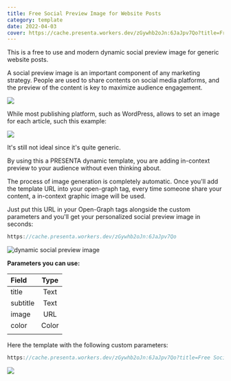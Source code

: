 ```yaml
---
title: Free Social Preview Image for Website Posts
category: template
date: 2022-04-03
cover: https://cache.presenta.workers.dev/zGywhb2oJn:6JaJpv7Qo?title=Free Social Preview Image for Website Articles&subtitle=Released at 3rd April, 2022&image=https://source.unsplash.com/random/
---
```


This is a free to use and modern dynamic social preview image for generic website posts.

A social preview image is an important component of any marketing strategy. People are used to share contents on social media platforms, and the preview of the content is key to maximize audience engagement.

<div class="img">

![](../blog/covers/apple-og.png)

</div>

While most publishing platform, such as WordPress, allows to set an image for each article, such this example:

<div class="img">

![](../blog/covers/tc-og.png)

</div>

It's still not ideal since it's quite generic.

By using this a PRESENTA dynamic template, you are adding in-context preview to your audience without even thinking about.

The process of image generation is completely automatic.
Once you'll add the template URL into your open-graph tag, every time someone share your content, a in-context graphic image will be used.

Just put this URL in your Open-Graph tags alongside the custom parameters and you'll get your personalized social preview image in seconds:

```js
https://cache.presenta.workers.dev/zGywhb2oJn:6JaJpv7Qo
```



<div class="img">

![dynamic social preview image](https://cache.presenta.workers.dev/zGywhb2oJn:6JaJpv7Qo)

</div>

**Parameters you can use:**

| Field    | Type  |
| :------- | :---: |
| title    | Text  |
| subtitle | Text  |
| image    |  URL  |
| color    | Color |
|          |       |


Here the template with the following custom parameters:

```js
https://cache.presenta.workers.dev/zGywhb2oJn:6JaJpv7Qo?title=Free Social Preview Image for Website Articles&subtitle=Released at 3rd April, 2022&image=https://source.unsplash.com/random/
```

<div class="img"><img src="https://cache.presenta.workers.dev/zGywhb2oJn:6JaJpv7Qo?title=Free Social Preview Image for Website Articles&subtitle=Released at 3rd April, 2022&image=https://source.unsplash.com/random/" /></div>